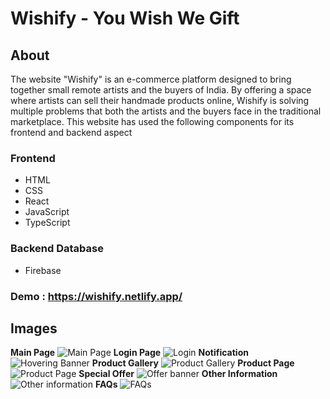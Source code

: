 # Wishify - You Wish We Gift
## About
The website "Wishify" is an e-commerce platform designed to bring together small remote artists and the buyers of India. By offering a space where artists can sell their handmade products online, Wishify is solving multiple problems that both the artists and the buyers face in the traditional marketplace.
This website has used the following components for its frontend and backend aspect
### Frontend
- HTML
- CSS
- React
- JavaScript
- TypeScript
### Backend Database
- Firebase
### Demo : https://wishify.netlify.app/
## Images

**Main Page**
![Main Page](https://user-images.githubusercontent.com/85780636/229312654-27aed748-e250-45e7-a245-b9a13e886b1a.jpg)
**Login Page**
![Login](https://user-images.githubusercontent.com/85780636/229312665-1544bd0d-4f69-4b66-89f2-ea897598c9d5.jpg)
**Notification**
![Hovering Banner](https://user-images.githubusercontent.com/85780636/229312676-1ef6165e-fcea-4e2d-a0fe-032e1c38db9d.jpg)
**Product Gallery**
![Product Gallery](https://user-images.githubusercontent.com/85780636/229312697-c64d7509-8f8d-4106-9712-46409896c0ac.jpg)
**Product Page**
![Product Page](https://user-images.githubusercontent.com/85780636/229312791-fdfd7b4b-e40c-4756-9eab-abb98d6d6621.jpg)
**Special Offer**
![Offer banner](https://user-images.githubusercontent.com/85780636/229312769-562de7db-f766-458c-b9cd-53eb024d86fc.jpg)
**Other Information**
![Other information](https://user-images.githubusercontent.com/85780636/229312719-8e7546ed-e3c7-4d01-9f2d-02e56fd0b145.jpg)
**FAQs**
![FAQs](https://user-images.githubusercontent.com/85780636/229312783-76eee067-5d50-46c8-9ccf-4d82e3fb7633.jpg)
